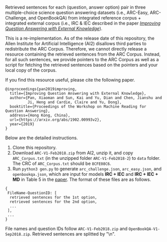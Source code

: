 Retrieved sentences for each (question, answer option) pair in three multiple-choice science question answering datasets (i.e., ARC-Easy, ARC-Challenge, and OpenBookQA) from integrated reference corpus + integrated external corpus (i.e., IRC & IEC described in the paper *[Improving Question Answering with External Knowledge](https://arxiv.org/abs/1902.00993v2)*).


This is a re-implementation. As of the release date of this repository, the Allen Institute for Artificial Intelligence (AI2) disallows third parties to redistribute the ARC Corpus. Therefore, we cannot directly release a resource containing the retrieved sentences from the ARC Corpus. Instead, for all such sentences, we provide pointers to the ARC Corpus as well as a script for fetching the retrieved sentences based on the pointers and your local copy of the corpus. 


If you find this resource useful, please cite the following paper.
```
@inproceedings{pan2019improving,
  title={Improving Question Answering with External Knowledge},
  author={Pan, Xiaoman and Sun, Kai and Yu, Dian and Chen, Jianshu and 
          Ji, Heng and Cardie, Claire and Yu, Dong},
  booktitle={Proceedings of the Workshop on Machine Reading for Question Answering},
  address={Hong Kong, China},
  url={https://arxiv.org/abs/1902.00993v2},
  year={2019}
}
```

Below are the detailed instructions.

1. Clone this repository.
2. Download ```ARC-V1-Feb2018.zip``` from AI2, unzip it, and copy ```ARC_Corpus.txt``` (in the unzipped folder ```ARC-V1-Feb2018-2```) to ```data``` folder. The CRC of ```ARC_Corpus.txt``` should be ```8CFE08C6```.
3. Run ```python3 gen.py``` to generate ```arc_challenge.json```, ```arc_easy.json```, and ```openbookqa.json```, which are input for models **IRC + IEC** and **IRC + IEC + MD** in Table 5 in the [paper](https://arxiv.org/abs/1902.00993v2). The format of these files are as follows.
```
{
 FileName-QuestionID: [
  retrieved sentences for the 1st option,
  retrieved sentences for the 2nd option,
  ...
 ], 
 ...
}
```
File names and question IDs follow ```ARC-V1-Feb2018.zip``` and ```OpenBookQA-V1-Sep2018.zip```. Retrieved sentences are splitted by "\n".
